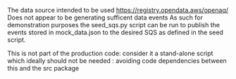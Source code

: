 The data source intended to be used https://registry.opendata.aws/openaq/ 
Does not appear to be generating sufficent data events
As such for demonstration purposes the seed_sqs.py script can be run
to publish the events stored in mock_data.json to the desired SQS as defined in the seed script.

This is not part of the production code: consider it a stand-alone script 
which ideally should not be needed : avoiding code dependencies between this and the src package
